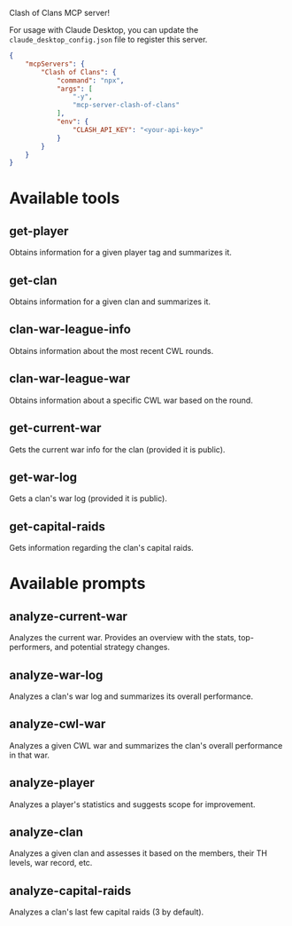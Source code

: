 Clash of Clans MCP server!

For usage with Claude Desktop, you can update the `claude_desktop_config.json` file to register this server.

```json
{
    "mcpServers": {
        "Clash of Clans": {
            "command": "npx",
            "args": [
                "-y",
                "mcp-server-clash-of-clans"
            ],
            "env": {
                "CLASH_API_KEY": "<your-api-key>"
            }
        }
    }
}
```

# Available tools

## get-player
Obtains information for a given player tag and summarizes it.

## get-clan
Obtains information for a given clan and summarizes it.

## clan-war-league-info
Obtains information about the most recent CWL rounds.

## clan-war-league-war
Obtains information about a specific CWL war based on the round.

## get-current-war
Gets the current war info for the clan (provided it is public).

## get-war-log
Gets a clan's war log (provided it is public).

## get-capital-raids
Gets information regarding the clan's capital raids.

# Available prompts

## analyze-current-war
Analyzes the current war. Provides an overview with the stats, top-performers, and potential strategy changes.

## analyze-war-log
Analyzes a clan's war log and summarizes its overall performance.

## analyze-cwl-war
Analyzes a given CWL war and summarizes the clan's overall performance in that war.

## analyze-player
Analyzes a player's statistics and suggests scope for improvement.

## analyze-clan
Analyzes a given clan and assesses it based on the members, their TH levels, war record, etc.

## analyze-capital-raids
Analyzes a clan's last few capital raids (3 by default).